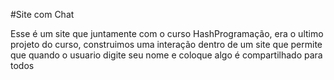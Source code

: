 #Site com Chat

Esse é um site que juntamente com o curso HashProgramação, era o ultimo projeto do curso, construimos uma interação dentro de um site que permite que quando o usuario digite seu nome e coloque algo é compartilhado para todos
